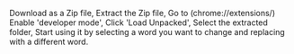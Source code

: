 Download as a Zip file,
Extract the Zip file,
Go to (chrome://extensions/)
Enable 'developer mode',
Click 'Load Unpacked',
Select the extracted folder,
Start using it by selecting a word you want to change and replacing with a different word.
